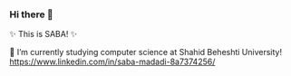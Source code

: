 ### Hi there 👋
✨ This is SABA! ✨

🔭 I’m currently studying computer science at Shahid Beheshti University!
https://www.linkedin.com/in/saba-madadi-8a7374256/

<!--
**sabamadadi/sabamadadi** is a ✨ _special_ ✨ repository because its `README.md` (this file) appears on your GitHub profile.

Here are some ideas to get you started:

 🔭 I’m currently studying computer science at Shahid Beheshti University!
- 🌱 I’m currently learning ...
- 👯 I’m looking to collaborate on ...
- 🤔 I’m looking for help with ...
- 💬 Ask me about ...
- 📫 How to reach me: ...
- 😄 Pronouns: ...
- ⚡ Fun fact: ...
-->
